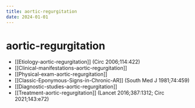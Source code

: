 ```yaml
---
title: aortic-regurgitation
date: 2024-01-01
---
```

# aortic-regurgitation

* [[Etiology-aortic-regurgitation]] (Circ 2006;114:422)
* [[Clinical-manifestations-aortic-regurgitation]]
* [[Physical-exam-aortic-regurgitation]]
* [[Classic-Eponymous-Signs-in-Chronic-AR]] (South Med J 1981;74:459)
* [[Diagnostic-studies-aortic-regurgitation]]
* [[Treatment-aortic-regurgitation]] (Lancet 2016;387:1312; Circ 2021;143:e72)
